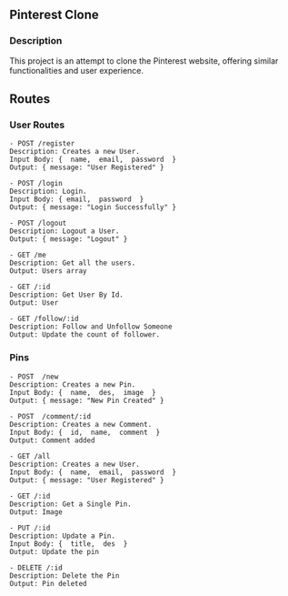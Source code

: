 ## Pinterest Clone
### Description
This project is an attempt to clone the Pinterest website, offering similar functionalities and user experience.

## Routes
### User Routes
	- POST /register
	Description: Creates a new User.
	Input Body: {  name,  email,  password  }
	Output: { message: "User Registered" }
	
	- POST /login
	Description: Login.
	Input Body: { email,  password  }
	Output: { message: "Login Successfully" }
	
	- POST /logout
	Description: Logout a User.
	Output: { message: "Logout" }
	
	- GET /me
	Description: Get all the users.
	Output: Users array
	
	- GET /:id
	Description: Get User By Id.
	Output: User
	
	- GET /follow/:id
	Description: Follow and Unfollow Someone
	Output: Update the count of follower.

### Pins
	- POST  /new
	Description: Creates a new Pin.
	Input Body: {  name,  des,  image  }
	Output: { message: "New Pin Created" }
	
	- POST  /comment/:id
	Description: Creates a new Comment.
	Input Body: {  id,  name,  comment  }
	Output: Comment added
	
	- GET /all
	Description: Creates a new User.
	Input Body: {  name,  email,  password  }
	Output: { message: "User Registered" }
	
	- GET /:id
	Description: Get a Single Pin.
	Output: Image
	
	- PUT /:id
	Description: Update a Pin.
	Input Body: {  title,  des  }
	Output: Update the pin
	
	- DELETE /:id
	Description: Delete the Pin
	Output: Pin deleted
